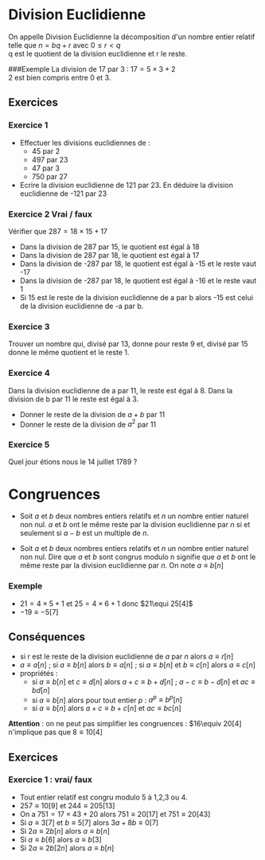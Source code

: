 # Division Euclidienne

On appelle Division Euclidienne la décomposition d'un nombre entier relatif telle que $n=bq+r$ avec $0\leq r <q$
<br> 
q est le quotient de la division euclidienne et r le reste.

###Exemple
La division de 17 par 3 : $17 =5\times 3+2$
<br>
2 est bien compris entre 0 et 3.

## Exercices

### Exercice 1

- Effectuer les divisions euclidiennes de : 
  * 45 par 2
  * 497 par 23
  * 47 par 3
  * 750 par 27
- Ecrire la division euclidienne de 121 par 23. 
En déduire la division euclidienne de -121 par 23

### Exercice 2 Vrai / faux

Vérifier que $287=18\times 15 +17$

- Dans la division de 287 par 15, le quotient est égal à 18
- Dans la division de 287 par 18, le quotient est égal à 17
- Dans la division de -287 par 18, le quotient est égal à -15 et le reste vaut -17
- Dans la division de -287 par 18, le quotient est égal à -16 et le reste vaut 1
- Si 15 est le reste de la division euclidienne de a par b alors -15 est celui de la division euclidienne de -a par b.

### Exercice 3 
Trouver un nombre qui, divisé par 13, donne pour reste 9 et, divisé par 15 donne le même quotient et le reste 1. 

### Exercice 4
Dans la division euclidienne de a par 11, le reste est égal à 8. Dans la division de b par 11 le reste est égal à 3. <br>

- Donner le reste de la division de $a+b$ par 11
- Donner le reste de la division de $a^2$ par 11


### Exercice 5 
Quel jour étions nous le 14 juillet 1789 ?

# Congruences

* Soit $a$ et $b$ deux nombres entiers relatifs et $n$ un nombre entier naturel non nul. $a$ et $b$ ont le même reste par la division euclidienne par $n$ si et seulement si $a-b$ est un multiple de $n$.

* Soit $a$ et $b$ deux nombres entiers relatifs et $n$ un nombre entier naturel non nul. Dire que $a$ et $b$ sont congrus modulo n signifie que $a$ et $b$ ont le même reste par la division euclidienne par $n$. On note $a\equiv b[n]$

### Exemple 

* $21 = 4 \times 5 +1$ et $25 =4\times 6 +1$ donc $21\equi 25[4]$
* $-19\equiv -5[7]$

## Conséquences
 
* si r est le reste de la division euclidienne de $a$ par $n$ alors $a\equiv r [n]$
* $a\equiv a[n]$ ; si $a\equiv b[n]$ alors $b\equiv a[n]$ ; si $a\equiv b[n]$ et $b\equiv c[n]$ alors $a\equiv c[n]$
* propriétés :
     * si $a\equiv b[n]$ et $c\equiv d[n]$ alors $a+c\equiv b+d[n]$ ; $a-c\equiv b-d[n]$ et $ac\equiv bd[n]$
     * si $a\equiv b[n]$ alors pour tout entier $p$ : $a^p\equiv b^p[n]$
     * si $a\equiv b[n]$ alors $a+c\equiv b+c[n]$ et $ac\equiv bc[n]$

<b>Attention</b> : on ne peut pas simplifier les congruences : $16\equiv 20[4] n'implique pas que $8\equiv 10[4]$

## Exercices
### Exercice 1 : vrai/ faux
- Tout entier relatif est congru modulo 5 à 1,2,3 ou 4.
- $257\equiv 10[9]$ et $244 \equiv 205[13]$
- On a $751=17\times 43 +20$ alors $751\equiv 20[17]$ et $751\equiv 20[43]$
- Si $a\equiv 3[7]$ et $b\equiv 5[7]$ alors $3a+8b\equiv 0[7]$
- Si $2a\equiv 2b[n]$ alors $a\equiv b[n]$
- Si $a\equiv b[6]$ alors $a\equiv b[3]$
- Si $2a\equiv 2b[2n]$ alors $a\equiv b[n]$
